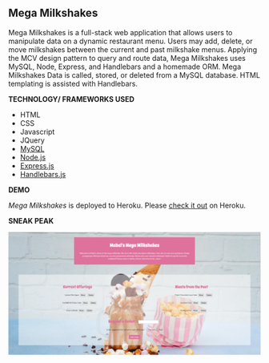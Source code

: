 ## Mega Milkshakes

Mega Milkshakes is a full-stack web application that allows users to manipulate data on a dynamic restaurant menu. Users may add, delete, or move milkshakes between the current and past milkshake menus. Applying the MCV design pattern to query and route data, Mega Milkshakes uses MySQL, Node, Express, and Handlebars and a homemade ORM. Mega Milkshakes Data is called, stored, or deleted from a MySQL database. HTML templating is assisted with Handlebars.

**TECHNOLOGY/ FRAMEWORKS USED**

- HTML
- CSS
- Javascript
- JQuery
- [MySQL](https://www.mysql.com/)
- [Node.js](https://nodejs.org/en/)
- [Express.js](https://expressjs.com/)
- [Handlebars.js](http://handlebarsjs.com/)

**DEMO**

_Mega Milkshakes_ is deployed to Heroku. Please [check it out](https://still-sierra-88234.herokuapp.com/) on Heroku.

**SNEAK PEAK**

![Sneak Peak](/public/sneakPeak.png)
